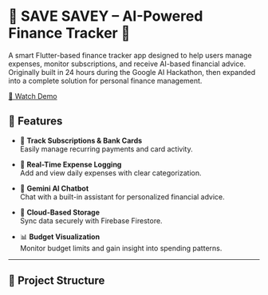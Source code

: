 # 💸 SAVE SAVEY – AI-Powered Finance Tracker 🚀

A smart Flutter-based finance tracker app designed to help users manage expenses, monitor subscriptions, and receive AI-based financial advice.  
Originally built in 24 hours during the Google AI Hackathon, then expanded into a complete solution for personal finance management.

[🎥 Watch Demo](https://drive.google.com/file/d/1XVCya93uRgSmb3d-Fi9gjKhHTCT5Bqr8/view?usp=drive_link)

## 🌟 Features

- 🔁 **Track Subscriptions & Bank Cards**  
  Easily manage recurring payments and card activity.

- 🧾 **Real-Time Expense Logging**  
  Add and view daily expenses with clear categorization.

- 💬 **Gemini AI Chatbot**  
  Chat with a built-in assistant for personalized financial advice.

- 🔐 **Cloud-Based Storage**  
  Sync data securely with Firebase Firestore.

- 📊 **Budget Visualization**  
  Monitor budget limits and gain insight into spending patterns.

---


## 📂 Project Structure


